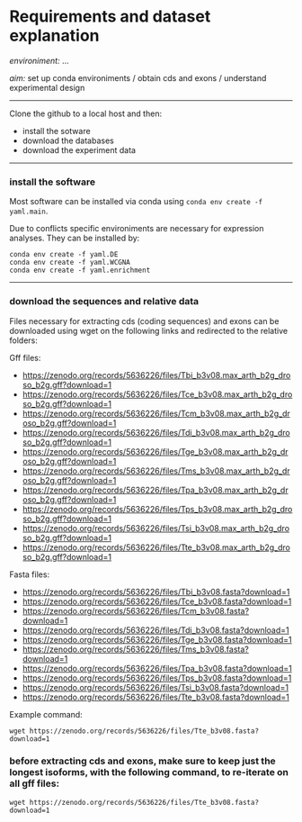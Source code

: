 # Requirements and dataset explanation


*environiment:* ...


*aim:* set up conda environiments / obtain cds and exons / understand experimental design


---


Clone the github to a local host and then:


- install the sotware
- download the databases
- download the experiment data


---


### install the software


Most software can be installed via conda using ```conda env create -f yaml.main```.


Due to conflicts specific environiments are necessary for expression analyses. They can be installed by: 


```
conda env create -f yaml.DE
conda env create -f yaml.WCGNA
conda env create -f yaml.enrichment
``` 


---


### download the sequences and relative data 


Files necessary for extracting cds (coding sequences) and exons can be downloaded using wget on the following links and redirected to the relative folders:

Gff files:

- https://zenodo.org/records/5636226/files/Tbi_b3v08.max_arth_b2g_droso_b2g.gff?download=1
- https://zenodo.org/records/5636226/files/Tce_b3v08.max_arth_b2g_droso_b2g.gff?download=1
- https://zenodo.org/records/5636226/files/Tcm_b3v08.max_arth_b2g_droso_b2g.gff?download=1
- https://zenodo.org/records/5636226/files/Tdi_b3v08.max_arth_b2g_droso_b2g.gff?download=1
- https://zenodo.org/records/5636226/files/Tge_b3v08.max_arth_b2g_droso_b2g.gff?download=1
- https://zenodo.org/records/5636226/files/Tms_b3v08.max_arth_b2g_droso_b2g.gff?download=1
- https://zenodo.org/records/5636226/files/Tpa_b3v08.max_arth_b2g_droso_b2g.gff?download=1
- https://zenodo.org/records/5636226/files/Tps_b3v08.max_arth_b2g_droso_b2g.gff?download=1
- https://zenodo.org/records/5636226/files/Tsi_b3v08.max_arth_b2g_droso_b2g.gff?download=1
- https://zenodo.org/records/5636226/files/Tte_b3v08.max_arth_b2g_droso_b2g.gff?download=1

Fasta files:

- https://zenodo.org/records/5636226/files/Tbi_b3v08.fasta?download=1
- https://zenodo.org/records/5636226/files/Tce_b3v08.fasta?download=1
- https://zenodo.org/records/5636226/files/Tcm_b3v08.fasta?download=1
- https://zenodo.org/records/5636226/files/Tdi_b3v08.fasta?download=1
- https://zenodo.org/records/5636226/files/Tge_b3v08.fasta?download=1
- https://zenodo.org/records/5636226/files/Tms_b3v08.fasta?download=1
- https://zenodo.org/records/5636226/files/Tpa_b3v08.fasta?download=1
- https://zenodo.org/records/5636226/files/Tps_b3v08.fasta?download=1
- https://zenodo.org/records/5636226/files/Tsi_b3v08.fasta?download=1
- https://zenodo.org/records/5636226/files/Tte_b3v08.fasta?download=1

Example command:

```
wget https://zenodo.org/records/5636226/files/Tte_b3v08.fasta?download=1
```

### before extracting cds and exons, make sure to keep just the longest isoforms, with the following command, to re-iterate on all gff files:

```
wget https://zenodo.org/records/5636226/files/Tte_b3v08.fasta?download=1
```

